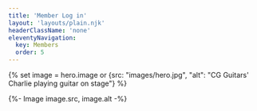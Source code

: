 ```yaml
---
title: 'Member Log in'
layout: 'layouts/plain.njk'
headerClassName: 'none'
eleventyNavigation:
  key: Members
  order: 5
---
```

{% set image = hero.image or {src: "images/hero.jpg", "alt": "CG Guitars' Charlie playing guitar on stage"} %}
<div class="login-wrapper">
    <div class="login-widget">
    <div class="login-container">
        <div class="tz-form-login-admin" rel="587340" id="tz-widget-form"></div>
    </div>
    <script type="text/javascript" src="https://app.teacherzone.com/Assets/widget/tz-form-login.js"></script>
        {%- Image image.src, image.alt -%}
    </div>
</div>